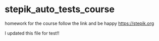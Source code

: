 # stepik_auto_tests_course
homework for the course
follow the link and be happy https://stepik.org

I updated this file for test!!
